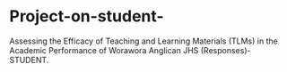 # Project-on-student-
Assessing the Efficacy of Teaching and Learning Materials (TLMs) in the Academic Performance of Worawora Anglican JHS (Responses)- STUDENT.
